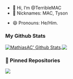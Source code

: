 - 👋 Hi, I’m @TerribleMAC
- 👋 Nicknames: MAC, Tyson
<!--- 🔭 I’m currently working on -->
- 😄 Pronouns: He/Him.

### My Github Stats
<a href="https://github.com/MathiasAC" align="right">
  <img align="center" alt="MathiasAC' Github Stats" src="https://github-readme-stats.vercel.app/api?username=TerribleMAC&show_icons=true&icon_color=ff0000&count_private=true&include_all_commits=true&theme=dark" />
</a>
<a href="https://github.com/MathiasAC">
  <img align="center" src="https://github-readme-stats.anuraghazra1.vercel.app/api/top-langs/?username=TerribleMAC&layout=compact&theme=dark&include_all_commits=true&count_private=true" />
</a>

### 📌 Pinned Repositories
<a href="https://github.com/mithom/streamlabs_chatbot_tic_tac_toe">
  <img align="center" src="https://github-readme-stats.vercel.app/api/pin/?username=mithom&repo=streamlabs_chatbot_tic_tac_toe&theme=dark&show_owner=true" />
</a>
